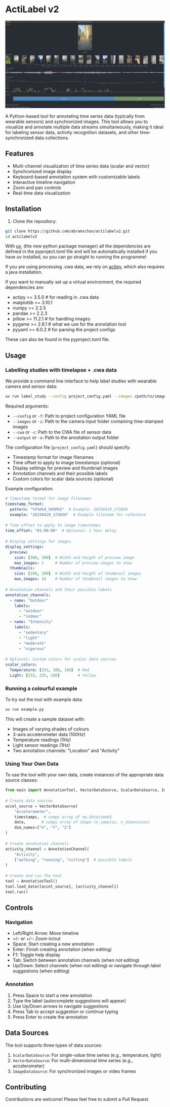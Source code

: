 # ActiLabel v2
![ActiLabel v2 Interface](actilabel.png)


A Python-based tool for annotating time series data (typically from wearable sensors) and synchronized images. This tool allows you to visualize and annotate multiple data streams simultaneously, making it ideal for labeling sensor data, activity recognition datasets, and other time-synchronized data collections.

## Features

- Multi-channel visualization of time series data (scalar and vector)
- Synchronized image display
- Keyboard-based annotation system with customizable labels
- Interactive timeline navigation
- Zoom and pan controls
- Real-time data visualization

## Installation

1. Clone the repository:
```bash
git clone https://github.com/abramschon/actilabelv2.git
cd actilabelv2
```

With [uv](https://docs.astral.sh/uv/), (the new python package manager) all the dependencies are defined in the pyproject.toml file and will be automatically installed if you have uv installed, so you can go straight to running the programme! 

If you are using processing .cwa data, we rely on [actipy](https://actipy.readthedocs.io/en/latest/), which also requires a java installation.

If you want to manually set up a virtual environment, the required dependencies are:

- actipy >= 3.5.0 # for reading in .cwa data
- matplotlib >= 3.10.1
- numpy >= 2.2.5
- pandas >= 2.2.3 
- pillow >= 11.2.1 # for handling images
- pygame >= 2.6.1 # what we use for the annotation tool
- pyyaml >= 6.0.2 # for parsing the project configs

These can also be found in the pyproject.toml file.

## Usage

### Labelling studies with timelapse + .cwa data

We provide a command line interface to help label studies with wearable camera and sensor data:

```bash
uv run label_study --config project_config.yaml --images /path/to/images --cwa /path/to/data.cwa --output /path/to/output
```

Required arguments:
- `--config` or `-f`: Path to project configuration YAML file
- `--images` or `-i`: Path to the camera input folder containing time-stamped images
- `--cwa` or `-c`: Path to the CWA file of sensor data
- `--output` or `-o`: Path to the annotation output folder

The configuration file (`project_config.yaml`) should specify:
- Timestamp format for image filenames
- Time offset to apply to image timestamps (optional)
- Display settings for preview and thumbnail images
- Annotation channels and their possible labels
- Custom colors for scalar data sources (optional)

Example configuration:
```yaml
# Timestamp format for image filenames
timestamp_format:
  pattern: "%Y%m%d_%H%M%S"  # Example: 20250429_173050
  example: "20250429_173050"  # Example filename for reference

# Time offset to apply to image timestamps
time_offset: "01:00:00"  # Optional: 1 hour delay

# Display settings for images
display_settings:
  preview:
    size: [300, 300]  # Width and height of preview image
    max_images: 1     # Number of preview images to show
  thumbnails:
    size: [100, 100]  # Width and height of thumbnail images
    max_images: 10    # Number of thumbnail images to show

# Annotation channels and their possible labels
annotation_channels:
  - name: "Outdoor"
    labels:
      - "outdoor"
      - "indoor"
  - name: "Intensity"
    labels:
      - "sedentary"
      - "light"
      - "moderate"
      - "vigorous"

# Optional: Custom colors for scalar data sources
scalar_colors:
  Temperature: [255, 100, 100]  # Red
  Light: [255, 255, 100]        # Yellow
```

### Running a colourful example

To try out the tool with example data:

```bash
uv run example.py
```

This will create a sample dataset with:
- Images of varying shades of colours
- 3-axis accelerometer data (100Hz)
- Temperature readings (1Hz)
- Light sensor readings (1Hz)
- Two annotation channels: "Location" and "Activity"

### Using Your Own Data

To use the tool with your own data, create instances of the appropriate data source classes:

```python
from main import AnnotationTool, VectorDataSource, ScalarDataSource, ImageDataSource, AnnotationChannel

# Create data sources
accel_source = VectorDataSource(
    "Accelerometer",
    timestamps,  # numpy array of np.datetime64
    data,       # numpy array of shape (n_samples, n_dimensions)
    dim_names=["X", "Y", "Z"]
)

# Create annotation channels
activity_channel = AnnotationChannel(
    "Activity",
    ["walking", "running", "sitting"]  # possible labels
)

# Create and run the tool
tool = AnnotationTool()
tool.load_data([accel_source], [activity_channel])
tool.run()
```

## Controls

### Navigation
- Left/Right Arrow: Move timeline
- =/- or +/-: Zoom in/out
- Space: Start creating a new annotation
- Enter: Finish creating annotation (when editing)
- F1: Toggle help display
- Tab: Switch between annotation channels (when not editing)
- Up/Down: Select channels (when not editing) or navigate through label suggestions (when editing)

### Annotation
1. Press Space to start a new annotation
2. Type the label (autocomplete suggestions will appear)
3. Use Up/Down arrows to navigate suggestions
4. Press Tab to accept suggestion or continue typing
5. Press Enter to create the annotation

## Data Sources

The tool supports three types of data sources:

1. `ScalarDataSource`: For single-value time series (e.g., temperature, light)
2. `VectorDataSource`: For multi-dimensional time series (e.g., accelerometer)
3. `ImageDataSource`: For synchronized images or video frames

## Contributing

Contributions are welcome! Please feel free to submit a Pull Request.